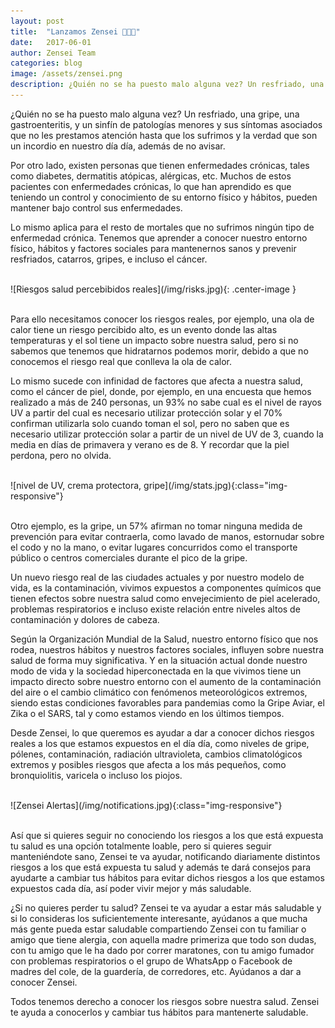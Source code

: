 ```yaml
---
layout: post
title:  "Lanzamos Zensei 🎉🎉🎉"
date:   2017-06-01
author: Zensei Team
categories: blog 
image: /assets/zensei.png
description: ¿Quién no se ha puesto malo alguna vez? Un resfriado, una gripe, una gastroenteritis, y un sinfín de patologías menores y sus síntomas asociados que no les prestamos atención hasta que los sufrimos y la verdad que son un incordio en nuestro día día ...
---
```


¿Quién no se ha puesto malo alguna vez? Un resfriado, una gripe, una gastroenteritis, y un sinfín de patologías menores y sus síntomas asociados que no les prestamos atención hasta que los sufrimos y la verdad que son un incordio en nuestro día día, además de no avisar. 
 
Por otro lado, existen personas que tienen enfermedades crónicas, tales como diabetes, dermatitis atópicas, alérgicas, etc. Muchos de estos pacientes con enfermedades crónicas, lo que han aprendido es que teniendo un control y conocimiento de su entorno físico y hábitos, pueden mantener bajo control sus enfermedades.
 
Lo mismo aplica para el resto de mortales que no sufrimos ningún tipo de enfermedad crónica. Tenemos que aprender a conocer nuestro entorno físico, hábitos y factores sociales para mantenernos sanos y prevenir resfriados, catarros, gripes, e incluso el cáncer.
 
<br>
![Riesgos salud percebibidos reales](/img/risks.jpg){: .center-image }
<br>
<br>

Para ello necesitamos conocer los riesgos reales, por ejemplo, una ola de calor tiene un riesgo percibido alto, es un evento donde las altas temperaturas y el sol tiene un impacto sobre nuestra salud, pero si no sabemos que tenemos que hidratarnos podemos morir, debido a que no conocemos el riesgo real que conlleva la ola de calor. 
 
Lo mismo sucede con infinidad de factores que afecta a nuestra salud, como el cáncer de piel, donde, por ejemplo, en una encuesta que hemos realizado a más de 240 personas, un 93% no sabe cual es el nivel de rayos UV a partir del cual es necesario utilizar protección solar y el 70% confirman utilizarla solo cuando toman el sol, pero no saben que es necesario utilizar protección solar a partir de un nivel de UV de 3, cuando la media en días de primavera y verano es de 8. Y recordar que la piel perdona, pero no olvida.

<br>
![nivel de UV, crema protectora, gripe](/img/stats.jpg){:class="img-responsive"}
<br>
<br>

Otro ejemplo, es la gripe, un 57% afirman no tomar ninguna medida de prevención para evitar contraerla, como lavado de manos, estornudar sobre el codo y no la mano, o evitar lugares concurridos como el transporte público o centros comerciales durante el pico de la gripe. 
 
Un nuevo riesgo real de las ciudades actuales y por nuestro modelo de vida, es la contaminación, vivimos expuestos a componentes químicos que tienen efectos sobre nuestra salud como envejecimiento de piel acelerado, problemas respiratorios e incluso existe relación entre niveles altos de contaminación y dolores de cabeza.
 
Según la Organización Mundial de la Salud, nuestro entorno físico que nos rodea, nuestros hábitos y nuestros factores sociales, influyen sobre nuestra salud de forma muy significativa. Y en la situación actual donde nuestro modo de vida y la sociedad hiperconectada en la que vivimos tiene un impacto directo sobre nuestro entorno con el aumento de la contaminación del aire o el cambio climático con fenómenos meteorológicos extremos, siendo estas condiciones favorables para pandemias como la Gripe Aviar, el Zika o el SARS, tal y como estamos viendo en los últimos tiempos.
 
Desde Zensei, lo que queremos es ayudar a dar a conocer dichos riesgos reales a los que estamos expuestos en el día día, como niveles de gripe, pólenes, contaminación, radiación ultravioleta, cambios climatológicos extremos y posibles riesgos que afecta a los más pequeños, como bronquiolitis, varicela o incluso los piojos.
 
<br>
![Zensei Alertas](/img/notifications.jpg){:class="img-responsive"}
<br>
<br>

Así que si quieres seguir no conociendo los riesgos a los que está expuesta tu salud es una opción totalmente loable, pero si quieres seguir manteniéndote sano, Zensei te va ayudar, notificando diariamente distintos riesgos a los que está expuesta tu salud y además te dará consejos para ayudarte a cambiar tus hábitos para evitar dichos riesgos a los que estamos expuestos cada día, así poder vivir mejor y más saludable.
 
¿Si no quieres perder tu salud? Zensei te va ayudar a estar más saludable
y si lo consideras los suficientemente interesante, ayúdanos a que mucha más gente pueda estar saludable compartiendo Zensei con tu familiar o amigo que tiene alergia, con aquella madre primeriza que todo son dudas, con tu amigo que le ha dado por correr maratones, con tu amigo fumador con problemas respiratorios o el grupo de WhatsApp o Facebook de madres del cole, de la guardería, de corredores, etc. Ayúdanos a dar a conocer Zensei.
 
Todos tenemos derecho a conocer los riesgos sobre nuestra salud. Zensei te ayuda a conocerlos y cambiar tus hábitos para mantenerte saludable.




